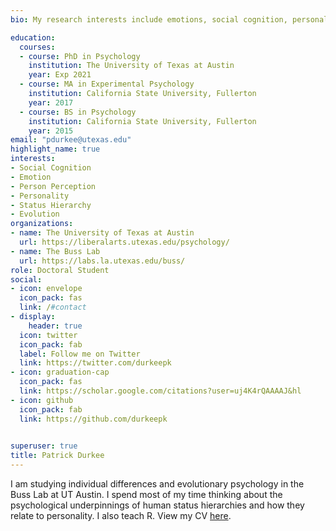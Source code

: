 ```yaml
---
bio: My research interests include emotions, social cognition, personality, and evolution.

education:
  courses:
  - course: PhD in Psychology
    institution: The University of Texas at Austin
    year: Exp 2021
  - course: MA in Experimental Psychology
    institution: California State University, Fullerton
    year: 2017
  - course: BS in Psychology
    institution: California State University, Fullerton
    year: 2015
email: "pdurkee@utexas.edu"
highlight_name: true
interests:
- Social Cognition
- Emotion
- Person Perception
- Personality
- Status Hierarchy
- Evolution
organizations:
- name: The University of Texas at Austin
  url: https://liberalarts.utexas.edu/psychology/
- name: The Buss Lab
  url: https://labs.la.utexas.edu/buss/
role: Doctoral Student
social:
- icon: envelope
  icon_pack: fas
  link: /#contact
- display:
    header: true
  icon: twitter
  icon_pack: fab
  label: Follow me on Twitter
  link: https://twitter.com/durkeepk
- icon: graduation-cap
  icon_pack: fas
  link: https://scholar.google.com/citations?user=uj4K4rQAAAAJ&hl
- icon: github
  icon_pack: fab
  link: https://github.com/durkeepk

  
superuser: true
title: Patrick Durkee
---
```


I am studying individual differences and evolutionary psychology in the Buss Lab at UT Austin. I spend most of my time thinking about the psychological underpinnings of human status hierarchies and how they relate to personality. I also teach R. View my CV [here](https://www.pdurkee.com/files/cv/cv.pdf).


